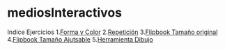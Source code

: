 # mediosInteractivos
Indice Ejercicios
1.[Forma y Color](https://matisbev.github.io/mediosInteractivos/01/)
2.[Repetición](https://matisbev.github.io/mediosInteractivos/02/)
3.[Flipbook Tamaño original]()
4.[Flipbook Tamaño Ajutsable](https://matisbev.github.io/mediosInteractivos/03/)
5.[Herramienta Dibujo](https://matisbev.github.io/mediosInteractivos/04/)
